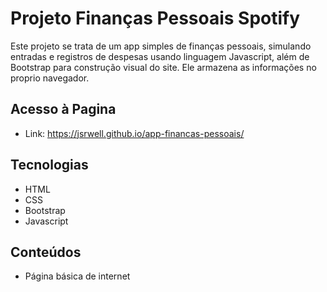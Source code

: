 # Projeto Finanças Pessoais Spotify

Este projeto se trata de um app simples de finanças pessoais, simulando entradas e registros de despesas usando linguagem Javascript, além de Bootstrap para construção visual do site. Ele armazena as informações no proprio navegador.

## Acesso à Pagina

- Link: https://jsrwell.github.io/app-financas-pessoais/

## Tecnologias

- HTML
- CSS
- Bootstrap
- Javascript

## Conteúdos

- Página básica de internet
